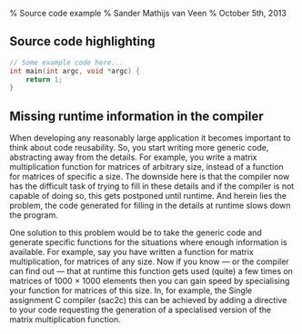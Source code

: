 % Source code example
% Sander Mathijs van Veen
% October 5th, 2013

## Source code highlighting

~~~~~~~~~~~~~~~~~~ {.c .numberLines}
// Some example code here...
int main(int argc, void *argc) {
    return 1;
}
~~~~~~~~~~~~~~~~~~~~~~~~~~


## Missing runtime information in the compiler

When developing any reasonably large application it becomes important to think
about code reusability. So, you start writing more generic code, abstracting
away from the details. For example, you write a matrix multiplication function
for matrices of arbitrary size, instead of a function for matrices of specific
a size. The downside here is that the compiler now has the difficult task of
trying to fill in these details and if the compiler is not capable of doing so,
this gets postponed until runtime. And herein lies the problem, the code
generated for filling in the details at runtime slows down the program.

One solution to this problem would be to take the generic code and generate
specific functions for the situations where enough information is available.
For example, say you have written a function for matrix multiplication, for
matrices of any size. Now if you know — or the compiler can find out — that at
runtime this function gets used (quite) a few times on matrices of 1000 × 1000
elements then you can gain speed by specialising your function for matrices of
this size. In, for example, the Single assignment C compiler (sac2c) this can
be achieved by adding a directive to your code requesting the generation of a
specialised version of the matrix multiplication function.

